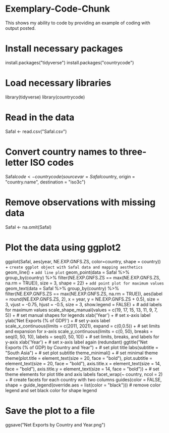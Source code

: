 # Exemplary-Code-Chunk
This shows my ability to code by providing an example of coding with output posted. 

# Install necessary packages
install.packages("tidyverse")
install.packages("countrycode")

# Load necessary libraries
library(tidyverse)
library(countrycode)

# Read in the data
Safal <- read.csv("Safal.csv")

# Convert country names to three-letter ISO codes
Safal$code <- countrycode(sourcevar = Safal$country, origin = "country.name", destination = "iso3c")

# Remove observations with missing data
Safal <- na.omit(Safal)

# Plot the data using ggplot2
ggplot(Safal, aes(year, NE.EXP.GNFS.ZS, color=country, shape = country)) +  `create ggplot object with Safal data and mapping aesthetics`
  geom_line() + `add line plot`
  geom_point(data = Safal %>% group_by(country) %>% 
               filter(NE.EXP.GNFS.ZS == max(NE.EXP.GNFS.ZS, na.rm = TRUE)),
             size = 3, shape = 22) + `add point plot for maximum values`
  geom_text(data = Safal %>% group_by(country) %>% 
              filter(NE.EXP.GNFS.ZS == max(NE.EXP.GNFS.ZS, na.rm = TRUE)), aes(label = round(NE.EXP.GNFS.ZS, 2), 
    x = year, y = NE.EXP.GNFS.ZS + 0.5), size = 3, vjust = -0.75, hjust = -0.5, size = 3, show.legend = FALSE) + # add labels for maximum values
  scale_shape_manual(values = c(19, 17, 15, 13, 11, 9, 7, 5)) + # set manual shapes for legends
  xlab('Year') + # set x-axis label
  ylab('Net Exports (% of GDP)') + # set y-axis label
  scale_x_continuous(limits = c(2011, 2021), expand = c(0,0.5)) + # set limits and expansion for x-axis
  scale_y_continuous(limits = c(0, 50), breaks = seq(0, 50, 10), labels = seq(0, 50, 10)) + # set limits, breaks, and labels for y-axis
  xlab('Year') + # set x-axis label again (redundant)
  ggtitle("Net Exports (% of GDP) by Country and Year") + # set plot title
  labs(subtitle = "South Asia") + # set plot subtitle
  theme_minimal() + # set minimal theme
  theme(plot.title = element_text(size = 20, face = "bold"), 
        plot.subtitle = element_text(size = 20, face = "bold"),
        axis.title.x = element_text(size = 14, face = "bold"),
        axis.title.y = element_text(size = 14, face = "bold")) + # set theme elements for plot title and axis labels
  facet_wrap(~ country, ncol = 2) + # create facets for each country with two columns
  guides(color = FALSE, shape = guide_legend(override.aes = list(color = "black"))) # remove color legend and set black color for shape legend

# Save the plot to a file
ggsave("Net Exports by Country and Year.png")

